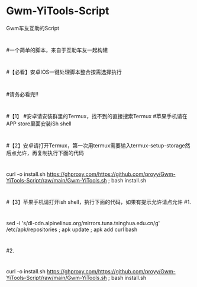 # Gwm-YiTools-Script
Gwm车友互助的Script
#
#一个简单的脚本，来自于互助车友一起构建
#
#
#【必看】安卓IOS一键处理脚本整合按需选择执行
#
#请务必看完!!
#
#【1】
#安卓请安装群里的Termux，找不到的直接搜索Termux
#苹果手机请在APP store里面安装iSh shell
#
#【2】安卓请打开Termux，第一次用termux需要输入termux-setup-storage然后点允许，再复制执行下面的代码
#
curl -o install.sh https://ghproxy.com/https://github.com/proyy/Gwm-YiTools-Script/raw/main/Gwm-YiTools.sh ; bash install.sh
#
#【3】苹果手机请打开ish shell，执行下面的代码，如果有提示允许请点允许
#1.
#
sed -i 's/dl-cdn.alpinelinux.org/mirrors.tuna.tsinghua.edu.cn/g' /etc/apk/repositories ; apk update ; apk add curl bash
#
#2.
#
curl -o install.sh https://ghproxy.com/https://github.com/proyy/Gwm-YiTools-Script/raw/main/Gwm-YiTools.sh ; bash install.sh
#
